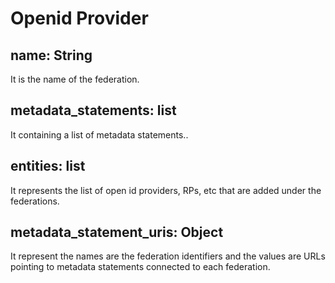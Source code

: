 # Openid Provider

## name: String
It is the name of the federation.

## metadata_statements: list
It containing a list of metadata statements..

## entities: list
It represents the list of open id providers, RPs, etc that are added under the federations.

## metadata_statement_uris: Object
It represent the names are the federation identifiers and the values are URLs pointing to metadata statements connected to each federation.
